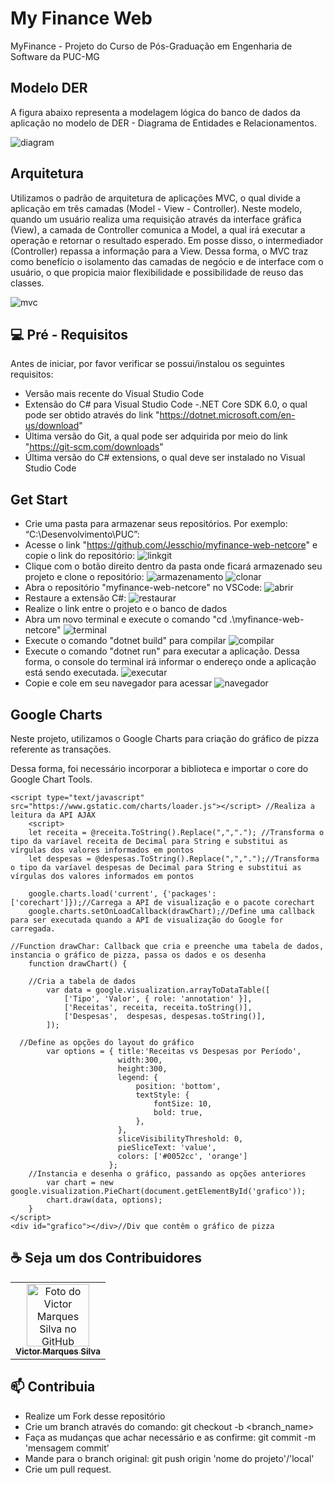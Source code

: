 # My Finance Web
MyFinance - Projeto do Curso de Pós-Graduação em Engenharia de Software da PUC-MG

## Modelo DER

A figura abaixo representa a modelagem lógica do banco de dados da aplicação no modelo de DER - Diagrama de Entidades e Relacionamentos.

<img src = "docs\DER.png" alt = "diagram">

## Arquitetura

Utilizamos o padrão de arquitetura de aplicações MVC, o qual divide a aplicação em três camadas (Model - View - Controller).
Neste modelo, quando um usuário realiza uma requisição através da interface gráfica (View), a camada de Controller comunica a Model, a qual irá executar a operação e retornar o resultado esperado. Em posse disso, o intermediador (Controller) repassa a informação para a View.
Dessa forma, o MVC traz como benefício o isolamento das camadas de negócio e de interface com o usuário, o que propicia maior flexibilidade e possibilidade de reuso das classes.

<img src = "docs\padrao.jpg" alt = "mvc">

## 💻 Pré - Requisitos

Antes de iniciar, por favor verificar se possui/instalou os seguintes requisitos:
- Versão mais recente do Visual Studio Code
- Extensão do C# para Visual Studio Code
-.NET Core SDK 6.0, o qual pode ser obtido através do link "https://dotnet.microsoft.com/en-us/download"
- Última versão do Git, a qual pode ser adquirida por meio do link "https://git-scm.com/downloads"
- Última versão do C# extensions, o qual deve ser instalado no Visual Studio Code

## Get Start

- Crie uma pasta para armazenar seus repositórios. Por exemplo: “C:\Desenvolvimento\PUC”:
- Acesse o link "https://github.com/Jesschio/myfinance-web-netcore" e copie o link do repositório:
	<img src = "docs\CopiarLinkGit.png" alt = "linkgit">
- Clique com o botão direito dentro da pasta onde ficará armazenado seu projeto e clone o repositório:
	<img src = "docs\ArmazenamentoProjeto.png" alt = "armazenamento">
	<img src = "docs\GitClone.png" alt = "clonar">
- Abra o repositório "myfinance-web-netcore" no VSCode:
        <img src = "docs\AbrirPasta.png" alt = "abrir">
- Restaure a extensão C#:
        <img src = "docs\Restaurarextensao.png" alt = "restaurar">
- Realize o link entre o projeto e o banco de dados
- Abra um novo terminal e execute o comando "cd .\myfinance-web-netcore\"
	<img src = "docs\Novoterminal.png" alt = "terminal">
- Execute o comando "dotnet build" para compilar
	<img src = "docs\compilacao.png" alt = "compilar">
- Execute o comando "dotnet run" para executar a aplicação. Dessa forma, o console do terminal irá informar o endereço onde a aplicação está sendo executada.
	<img src = "docs\dotnetrun.png" alt = "executar">
- Copie e cole em seu navegador para acessar
	<img src = "docs\navegador.png" alt = "navegador">

## Google Charts

Neste projeto, utilizamos o Google Charts para criação do gráfico de pizza referente as transações.

Dessa forma, foi necessário incorporar a biblioteca e importar o core do Google Chart Tools.

	<script type="text/javascript" src="https://www.gstatic.com/charts/loader.js"></script> //Realiza a leitura da API AJAX
        <script>
        let receita = @receita.ToString().Replace(",","."); //Transforma o tipo da varíavel receita de Decimal para String e substitui as vírgulas dos valores informados em pontos
        let despesas = @despesas.ToString().Replace(",",".");//Transforma o tipo da varíavel despesas de Decimal para String e substitui as vírgulas dos valores informados em pontos
        
        google.charts.load('current', {'packages':['corechart']});//Carrega a API de visualização e o pacote corechart
        google.charts.setOnLoadCallback(drawChart);//Define uma callback para ser executada quando a API de visualização do Google for carregada.

	//Function drawChar: Callback que cria e preenche uma tabela de dados, instancia o gráfico de pizza, passa os dados e os desenha
        function drawChart() {

	    //Cria a tabela de dados
            var data = google.visualization.arrayToDataTable([ 
                ['Tipo', 'Valor', { role: 'annotation' }],
                ['Receitas', receita, receita.toString()],
                ['Despesas',  despesas, despesas.toString()],
            ]);
		
	  //Define as opções do layout do gráfico
            var options = { title:'Receitas vs Despesas por Período',
                            width:300,
                            height:300,
                            legend: {
                                position: 'bottom',
                                textStyle: {
                                    fontSize: 10, 
                                    bold: true,
                                },
                            },
                            sliceVisibilityThreshold: 0,
                            pieSliceText: 'value',
                            colors: ['#0052cc', 'orange']
                          };
	    //Instancia e desenha o gráfico, passando as opções anteriores
            var chart = new google.visualization.PieChart(document.getElementById('grafico'));
            chart.draw(data, options);
        }
    </script>
    <div id="grafico"></div>//Div que contêm o gráfico de pizza

## ☕ Seja um dos Contribuidores<br>

<table>
  <tr>
    <td align="center">
      <a href="#">
        <img src="https://avatars.githubusercontent.com/u/48913154?v=4" width="100px;" alt="Foto do Victor Marques Silva no GitHub"/><br>
        <sub>
          <b>Victor Marques Silva</b>
        </sub>
      </a>
    </td>
    </td>
  </tr>
</table>

## 📫 Contribuia

- Realize um Fork desse repositório
- Crie um branch através do comando: git checkout -b <branch_name>
- Faça as mudanças que achar necessário e as confirme: git commit -m 'mensagem commit'
- Mande para o branch original: git push origin 'nome do projeto'/'local'
- Crie um pull request.
  


